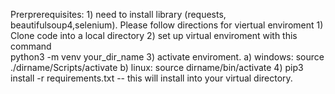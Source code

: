 Prerprerequisites:
    1)  need to install library (requests, beautifulsoup4,selenium).  Please follow directions for viertual enviroment
        1)  Clone code into a local directory
        2)  set up virtual enviroment with this command  
                  python3 -m venv your_dir_name
        3)  activate enviroment.
                a) windows:  source ./dirname/Scripts/activate
                b) linux:  source dirname/bin/activate
        4)  pip3 install -r requirements.txt   -- this will install  into your virtual directory.  
